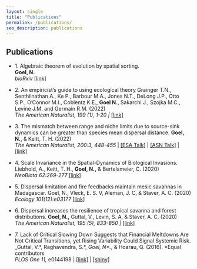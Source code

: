 ```yaml
---
layout: single
title: "Publications"
permalink: /publications/
seo_description: publications
---
```


Publications
------------

* <span>1. </span> Algebraic theorem of evolution by spatial sorting. <br>
**Goel, N.** <br>
_bioRxiv_ [\[link\]](https://doi.org/10.1101/2021.09.20.461092)

* <span>2. </span> An empiricist’s guide to using ecological theory
  Grainger T.N., Senthilnathan A., Ke P., Barbour M.A., Jones N.T., DeLong J.P., Otto S.P., O’Connor M.I., Coblentz K.E., **Goel N.**, Sakarchi J., Szojka M.C., Levine J.M. and Germain R.M. (2022) <br>
 _The American Naturalist, 199 (1), 1-20 |_ [\[link\]](https://www.journals.uchicago.edu/doi/abs/10.1086/717206)

* <span>3. </span> The mismatch between range and niche limits due to source-sink dynamics can be greater than species mean dispersal distance.
 **Goel, N.**, & Keitt, T. H. (2022) <br>
 _The American Naturalist, 200:3, 448-455_ | [\[ESA Talk\]](https://www.nikunjgoel.com/) | [\[ASN Talk\]](https://youtu.be/nWCGPcdZEZE) | [\[link\]](https://www.journals.uchicago.edu/doi/abs/10.1086/720420?journalCode=an)

* <span>4. </span> Scale Invariance in the Spatial-Dynamics of Biological Invasions.
 Liebhold, A., Keitt, T. H., **Goel, N.,** & Bertelsmeier, C. (2020) <br>
 _NeoBiota 62:269-277_ [\[link\]](https://neobiota.pensoft.net/article/53213/)

* <span>5. </span> Dispersal limitation and fire feedbacks maintain mesic savannas in Madagascar.
  Goel, N., Vleck, E. S. V, Aleman, J. C, & Staver, A. C. (2020) <br>
 _Ecology 101(12):e03177_ [\[link\]](https://esajournals.onlinelibrary.wiley.com/doi/abs/10.1002/ecy.3177)

* <span>6. </span> Dispersal increases the resilience of tropical savanna and forest distributions.
  **Goel, N.,** Guttal, V., Levin, S. A, & Staver, A. C. (2020) <br>
 _The American Naturalist, 195 (5), 833-850 |_ [\[link\]](https://www.journals.uchicago.edu/doi/10.1086/708270)

* <span>7. </span> Lack of Critical Slowing Down Suggests that Financial Meltdowns Are Not Critical Transitions, yet Rising Variability Could Signal Systemic Risk.
 _Guttal, V.\*, Raghavendra, S.\*, _Goel, N\*._, & Hoarau, Q. (2016). \*Equal contributors <br>
 _PLOS One 11,_ e0144198 | [\[link\]](https://journals.plos.org/plosone/article/authors?id=10.1371/journal.pone.0144198) | [\[shiny\]](https://www.nikunjgoel.com/shiny)

